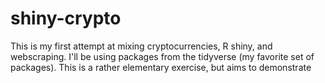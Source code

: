 # shiny-crypto

This is my first attempt at mixing cryptocurrencies, R shiny, and webscraping. I'll be using packages from the tidyverse (my favorite set of packages). This is a rather elementary exercise, but aims to demonstrate